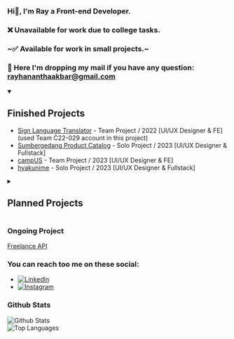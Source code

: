### Hi👋, I'm Ray a Front-end Developer.
### ❌ Unavailable for work due to college tasks.
### ~✅ Available for work in small projects.~
### 📧 Here I'm dropping my mail if you have any question: rayhananthaakbar@gmail.com

<details open>
<summary><h2>Finished Projects</h2></summary>

  * [Sign Language Translator](https://github.com/Team-C22-039/sign-language-translator.git) - Team Project / 2022 [UI/UX Designer & FE] (used Team C22-029 account in this project)
  * [Sumbergedang Product Catalog](https://github.com/rayzio-jax/product-catalog.git) - Solo Project / 2023 [UI/UX Designer & Fullstack]
  * [campUS](https://github.com/YuukioFuyu/campUS.git) - Team Project / 2023 [UI/UX Designer & FE]
  * [hyakunime](https://github.com/rayzio-jax/hyakunime.git) - Solo Project / 2023 [UI/UX Designer & Fullstack]
</details>

<details>
<summary><h2>Planned Projects</h2></summary>
  
  * Pokemon Card List
  * Anonymus Chat
  * ???
</details>

### Ongoing Project
[Freelance API](https://github.com/rayzio-jax/freelance-api)

### You can reach too me on these social:
* [![LinkedIn](https://img.shields.io/badge/LinkedIn-0077B5?style=for-the-badge&logo=linkedin&logoColor=white)](https://www.linkedin.com/in/rayputrap)
* [![Instagram](https://img.shields.io/badge/Instagram-E4405F?style=for-the-badge&logo=instagram&logoColor=white)](https://www.instagram.com/rayziojax)

### Github Stats
![Github Stats](https://github-readme-stats.vercel.app/api?username=rayzio-jax&theme=synthwave&show_icons=true&hide_border=true&count_private=true)<br>
![Top Languages](https://github-readme-stats.vercel.app/api/top-langs/?username=rayzio-jax&theme=synthwave&show_icons=true&hide_border=true&layout=compact)
